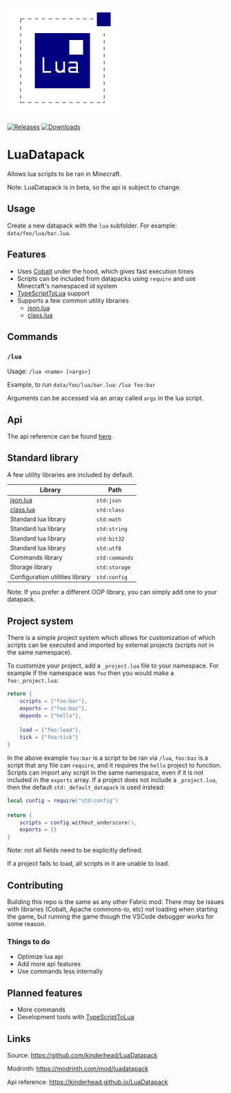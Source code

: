 ![Logo](https://raw.githubusercontent.com/kinderhead/LuaDatapack/master/logo.png)

[![Releases](https://img.shields.io/github/v/release/kinderhead/LuaDatapack?include_prereleases&sort=semver)](https://github.com/kinderhead/LuaDatapack/releases)
[![Downloads](https://img.shields.io/modrinth/dt/bgUHPLzW)](https://modrinth.com/mod/luadatapack)

# LuaDatapack

Allows lua scripts to be ran in Minecraft.

Note: LuaDatapack is in beta, so the api is subject to change.

## Usage

Create a new datapack with the `lua` subfolder. For example: `data/foo/lua/bar.lua`.

## Features

* Uses [Cobalt](https://github.com/SquidDev/Cobalt) under the hood, which gives fast execution times
* Scripts can be included from datapacks using `require` and use Minecraft's namespaced id system
* [TypeScriptToLua](https://typescripttolua.github.io/) support
* Supports a few common utility libraries
    * [json.lua](https://github.com/rxi/json.lua)
    * [class.lua](https://github.com/jonstoler/class.lua)

## Commands

### `/lua`

Usage: `/lua <name> [<args>]`

Example, to run `data/foo/lua/bar.lua`: `/lua foo:bar`

Arguments can be accessed via an array called `args` in the lua script.

## Api

The api reference can be found [here](https://kinderhead.github.io/LuaDatapack/).

## Standard library

A few utility libraries are included by default.

|Library|Path|
|---|---|
|[json.lua](https://github.com/rxi/json.lua)|`std:json`|
|[class.lua](https://github.com/jonstoler/class.lua)|`std:class`|
|Standard lua library|`std:math`|
|Standard lua library|`std:string`|
|Standard lua library|`std:bit32`|
|Standard lua library|`std:utf8`|
|Commands library|`std:commands`|
|Storage library|`std:storage`|
|Configuration utilities library|`std:config`|

Note: If you prefer a different OOP library, you can simply add one to your datapack.

## Project system

There is a simple project system which allows for customization of which scripts can be executed and imported by external projects (scripts not in the same namespace).

To customize your project, add a `_project.lua` file to your namespace. For example if the namespace was `foo` then you would make a `foo:_project.lua`:

``` lua
return {
    scripts = {"foo:bar"},
    exports = {"foo:baz"},
    depends = {"hello"},

    load = {"foo:load"},
    tick = {"foo:tick"}
}
```

In the above example `foo:bar` is a script to be ran via `/lua`, `foo:baz` is a script that any file can `require`, and it requires the `hello` project to function. Scripts can import any script in the same namespace, even if it is not included in the `exports` array. If a project does not include a `_project.lua`, then the default `std:_default_datapack` is used instead:
``` lua
local config = require("std:config")

return {
    scripts = config.without_underscore(),
    exports = {}
}
```

Note: not all fields need to be explicitly defined.

If a project fails to load, all scripts in it are unable to load.

## Contributing

Building this repo is the same as any other Fabric mod. There may be issues with libraries (Cobalt, Apache commons-io, etc) not loading when starting the game, but running the game though the VSCode debugger works for some reason.

### Things to do

* Optimize lua api
* Add more api features
* Use commands less internally

## Planned features

* More commands
* Development tools with [TypeScriptToLua](https://typescripttolua.github.io/)

## Links

Source: https://github.com/kinderhead/LuaDatapack

Modrinth: https://modrinth.com/mod/luadatapack

Api reference: https://kinderhead.github.io/LuaDatapack
